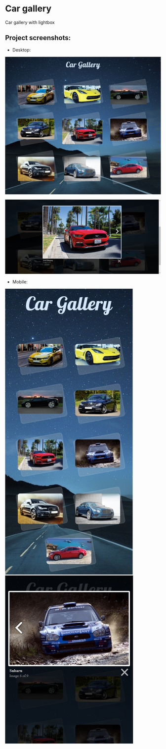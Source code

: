 # Car gallery
Car gallery with lightbox

## Project screenshots:
- Desktop:

![Desktop verion:](https://raw.githubusercontent.com/aszkurlat/car-gallery/main/Screenshot/Car%20Gallery.png)

![Desktop verion:](https://raw.githubusercontent.com/aszkurlat/car-gallery/main/Screenshot/Gallery.png)




- Mobile:


![Mobile version:](https://github.com/aszkurlat/car-gallery/blob/main/Screenshot/Car%20Gallery%20Mobile.png) ![Mobile version:](https://raw.githubusercontent.com/aszkurlat/car-gallery/main/Screenshot/Gallerymobile.png)


